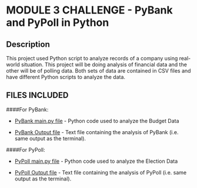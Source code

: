 # MODULE 3 CHALLENGE - PyBank and PyPoll in Python


## Description
This project used Python script to analyze records of a company using real-world situation. This project will be doing analysis of financial data and the other will be of polling data. Both sets of data are contained in CSV files and have different Python scripts to analyze the data.


## FILES INCLUDED
####For PyBank:
* [PyBank main.py file](python-challenge//PyBank/main.py) - Python code used to analyze the Budget Data

* [PyBank Output file](python-challenge//PyBank/analysis/PyBank_Output.txt) - Text file containing the analysis of PyBank (i.e. same output as the terminal).


####For PyPoll:
* [PyPoll main.py file](python-challenge//PyPoll/main.py) -  Python code used to analyze the Election Data

* [PyPoll Output file](python-challenge//PyPoll/analysis/PyPoll_Output.txt) - Text file containing the analysis of PyPoll (i.e. same output as the terminal).